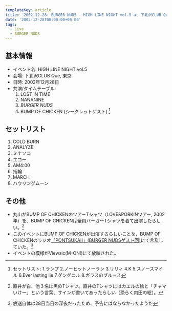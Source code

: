 ```yaml
---
templateKey: article
title: '2002-12-28: BURGER NUDS - HIGH LINE NIGHT vol.5 at 下北沢CLUB Que'
date: '2002-12-28T00:00:00+09:00'
tags:
  - Live
  - BURGER NUDS
---
```

## 基本情報

* イベント名: HIGH LINE NIGHT vol.5
* 会場: 下北沢CLUB Que, 東京
* 日時: 2002年12月28日
* 共演/タイムテーブル:
  1. LOST IN TIME
  1. NANANINE
  1. *BURGER NUDS*
  1. BUMP OF CHICKEN (シークレットゲスト) [^1]

## セットリスト

1. COLD BURN
2. ANALYZE
3. ミナソコ
4. エコー
5. AM4:00
6. 指輪
7. MARCH
8. ハウリングムーン

## その他

* 丸山がBUMP OF CHICKENのツアーTシャツ（LOVE&PORKINツアー, 2002年）を、BUMP OF CHICKENは全員バーガーTシャツを着て出演したらしい。[^2]
* このイベントにBUMP OF CHICKENが出演するらしいことを、BUMP OF CHICKENのラジオ[「PONTSUKA!!」(BURGER NUDSゲスト回)](/articles/2001-12-28-000000)にて言及していた。[^3]
* イベントの模様がViewsic(M-ON!)にて放映された。

[^1]: セットリスト: 1.ランプ 2.ノーヒットノーラン 3.リリィ 4.K 5.スノースマイル 6.Ever lasting lie 7.グングニル 8.ガラスのブルース

[^2]: 直井が白、他３名は黒のTシャツ。直井のTシャツにはカエルの絵と「チャマいけー」という言葉、サインが書いてあったらしい（恐らく内田の絵）。

[^3]: 放送自体は28日当日の深夜だったため、予告にはならなかったようだ
